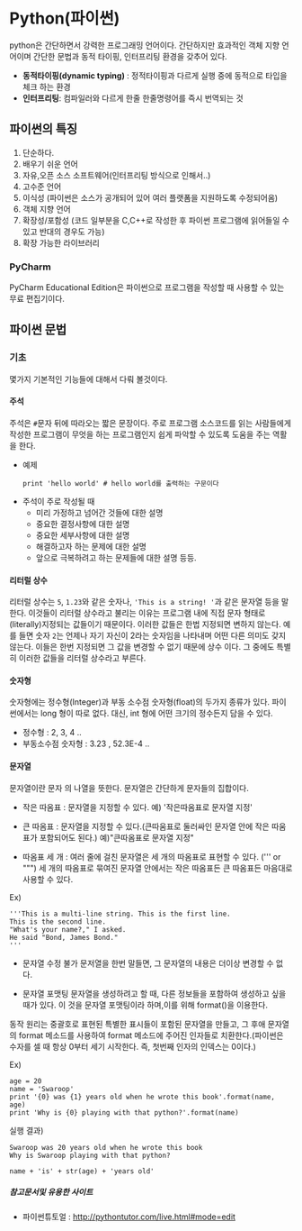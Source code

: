 Python(파이썬)
=============
python은 간단하면서 강력한 프로그래밍 언어이다. 간단하지만 효과적인 객체 지향 언어이며 간단한 문법과 동적 타이핑, 인터프리팅 환경을 갖추어 있다.

* __동적타이핑(dynamic typing)__ : 정적타이핑과 다르게 실행 중에 동적으로 타입을 체크 하는 환경
* __인터프리팅__: 컴파일러와 다르게 한줄 한줄명령어를 즉시 번역되는 것

## 파이썬의 특징

1. 단순하다.
2. 배우기 쉬운 언어
3. 자유,오픈 소스 소프트웨어(인터프리팅 방식으로 인해서..)
4. 고수준 언어
5. 이식성 (파이썬은 소스가 공개되어 있어 여러 플랫폼을 지원하도록 수정되어옴)
6. 객체 지향 언어
7. 확장성/포함성 (코드 일부분을 C,C++로 작성한 후 파이썬 프로그램에 읽어들일 수 있고 반대의 경우도 가능)
6. 확장 가능한 라이브러리

### PyCharm
PyCharm Educational Edition은 파이썬으로 프로그램을 작성할 때 사용할 수 있는 무료 편집기이다.

## 파이썬 문법

### 기초
몇가지 기본적인 기능들에 대해서 다뤄 볼것이다.
#### 주석
주석은 ```#```문자 뒤에 따라오는 짧은 문장이다. 주로 프로그램 소스코드를 읽는 사람들에게 작성한 프로그램이 무엇을 하는 프로그램인지 쉽게 파악할 수 있도록 도움을 주는 역활을 한다.

- 예제
  ```
  print 'hello world' # hello world를 출력하는 구문이다
  ```
- 주석이 주로 작성될 때
  * 미리 가정하고 넘어간 것들에 대한 설명
  * 중요한 결정사항에 대한 설명
  * 중요한 세부사항에 대한 설명
  * 해결하고자 하는 문제에 대한 설명
  * 앞으로 극복하려고 하는 문제들에 대한 설명 등등.

#### 리터럴 상수
리터럴 상수는 ```5```, ```1.23```와 같은 숫자나, ```'This is a string! '```과 같은 문자열 등을 말한다. 이것들이 리터럴 상수라고 불리는 이유는 프로그램 내에 직접 문자 형태로(literally)지정되는 값들이기 때문이다. 이러한 값들은 한법 지정되면 변하지 않는다. 예를 들면 숫자 ```2```는 언제나 자기 자신이 2라는 숫자임을 나타내며 어떤 다른 의미도 갖지 않는다. 이들은 한번 지정되면 그 값을 변경할 수 없기 때문에 상수 이다. 그 중에도 특별히 이러한 값들을 리터럴 상수라고 부른다.

#### 숫자형
숫자형에는 정수형(Integer)과 부동 소수점 숫자형(float)의 두가지 종류가 있다.
파이썬에서는 long 형이 따로 없다. 대신, int 형에 어떤 크기의 정수든지 담을 수 있다.
  - 정수형 : 2, 3, 4 ..
  - 부동소수점 숫자형 : 3.23 , 52.3E-4 ..

#### 문자열
문자열이란 문자 의 나열을 뜻한다. 문자열은 간단하게 문자들의 집합이다.
  - 작은 따옴표 : 문자열을 지정할 수 있다. 예) '작은따옴표로 문자열 지정'

  - 큰 따옴표 : 문자열을 지정할 수 있다.(큰따움표로 둘러싸인 문자열 안에 작은 따움표가 포함되어도 된다.) 예)"큰따옴표로 문자열 지정"

  - 따옴표 세 개 : 여러 줄에 걸친 문자열은 세 개의 따옴표로 표현할 수 있다. (''' or """)
 세 개의 따옴표로 묶여진 문자열 안에서는 작은 따옴표든 큰 따옴표든 마음대로 사용할 수 있다.

 Ex)
 ```
 '''This is a multi-line string. This is the first line.
 This is the second line.
 "What's your name?," I asked.
 He said "Bond, James Bond."
 '''
 ```

  - 문자열 수정 불가
  문저열을 한번 말들면, 그 문자열의 내용은 더이상 변경할 수 없다.

  - 문자열 포맷팅
  문자열을 생성하려고 할 때, 다른 정보들을 포함하여 생성하고 싶을 때가 있다. 이 것을 문자열 포맷팅이라 하며,이를 위해 format()을 이용한다.

  동작 원리는 중괄호로 표현된 특별한 표시들이 포함된 문자열을 만들고, 그 후애 문자열의 format 메소드를 사용하여 format 메소드에 주어진 인자들로 치환한다.(파이썬은 수자를 셀 때 항상 0부터 세기 시작한다. 즉, 첫번째 인자의 인덱스는 0이다.)

  Ex)
  ```
  age = 20
  name = 'Swaroop'
  print '{0} was {1} years old when he wrote this book'.format(name, age)
  print 'Why is {0} playing with that python?'.format(name)
  ```  

  실행 결과)
  ```
  Swaroop was 20 years old when he wrote this book
  Why is Swaroop playing with that python?
  ```

  ```
  name + 'is' + str(age) + 'years old'
  ```

##### 참고문서및 유용한 사이트
* 파이썬튜토얼 : http://pythontutor.com/live.html#mode=edit
